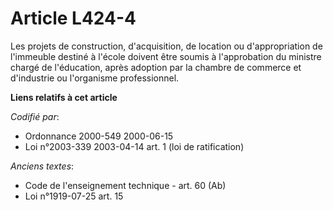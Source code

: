 # Article L424-4

Les projets de construction, d'acquisition, de location ou d'appropriation de l'immeuble destiné à l'école doivent être
soumis à l'approbation du ministre chargé de l'éducation, après adoption par la chambre de commerce et d'industrie ou
l'organisme professionnel.

**Liens relatifs à cet article**

_Codifié par_:

  - Ordonnance 2000-549 2000-06-15
  - Loi n°2003-339 2003-04-14 art. 1 (loi de ratification)

_Anciens textes_:

  - Code de l'enseignement technique - art. 60 (Ab)
  - Loi n°1919-07-25 art. 15

